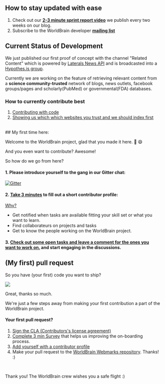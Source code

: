 ## How to stay updated with ease
 1. Check out our **[2-3 minute sprint report video](www.worldbrain.io/2016/blog/)** we publish every two weeks on our blog.
 2. Subscribe to the WorldBrain developer **[mailing list](https://groups.google.com/forum/#!forum/worldbrain-dev-mailing-list)**


## Current Status of Development

We just published our first proof of concept with the channel "Related Content" which is powered by [Laterals News API](https://lateral.io/publishing) and is broadcasted into a [Hypothes.is group](https://hypothes.is/groups/KG9bL1Bm/related-articles).

Currently we are working on the feature of retrieving relevant content from a **science community-trusted** network of blogs, news outlets, facebook groups/pages and scholarly(PubMed) or governmental(FDA) databases.

### How to currently contribute best
 1. [Contributing with code](https://github.com/WorldBrain/Webmarks/issues)
 2. [Showing us which which websites you trust and we should index first](https://github.com/WorldBrain/Webmarks/blob/master/helper_processes/bookmarklet_send.txt)

<br>
## My first time here:

Welcome to the WorldBrain project, glad that you made it here. :tada: :smile:

And you even want to contribute? Awesome!

So how do we go from here?

#### 1. Please introduce yourself to the gang in our Gitter chat: 

[![Gitter](https://badges.gitter.im/WorldBrain/Webmarks.svg)](https://gitter.im/WorldBrain/Webmarks?utm_source=badge&utm_medium=badge&utm_campaign=pr-badge)

#### 2. [Take 3 minutes](https://github.com/WorldBrain/TEAM/) to fill out a short contributor profile: 
[Why?](https://github.com/WorldBrain/TEAM)
 - Get notified when tasks are available fitting your skill set or what you want to learn.
 - Find collaborateurs on projects and tasks
 - Get to know the people working on the WorldBrain project.
 
#### 3. [Check out some open tasks and leave a comment for the ones you want to work on.](https://github.com/WorldBrain/Webmarks/issues) and start engaging in the discussions.


## (My first) pull request

So you have (your first) code you want to ship? 

![](https://media.giphy.com/media/pCO5tKdP22RC8/giphy.gif)

Great, thanks so much. 

We're just a few steps away from making your first contribution a part of the WorldBrain project. 

#### Your first pull request?
 1. [Sign the CLA (Contributors's license agreement)](https://www.clahub.com/agreements/WorldBrain/Webmarks)
 2. [Complete 3 min Survey](http://goo.gl/forms/QJ5Apz8orM) that helps us improving the on-boarding process.
 3. [Add yourself with a contributor profile](https://github.com/WorldBrain/TEAM/issues/new)
 4. Make your pull request to the [WorldBrain Webmarks repository](https://github.com/WorldBrain/Webmarks). Thanks! :)

<br>

Thank you! The WorldBrain crew wishes you a safe flight :)
